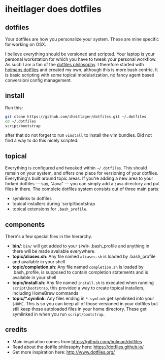 # iheitlager does dotfiles

## dotfiles

Your dotfiles are how you personalize your system. These are mine specific for working on OSX.

I believe everything should be versioned and scripted.  Your laptop is your personal workstation for which you have to tweak your personal workflow. As such I am a fan of the [dotfiles philosophy](https://dotfiles.github.io/). 
I therefore started with [holmans dotfiles](https://github.com/holman/dotfiles) and created my own, although this is more bash centric.
It is basic scripting with some topical modularization, no fancy agent based conversioni config management.

## install

Run this:

```sh
git clone https://github.com/iheitlager/dotfiles.git ~/.dotfiles
cd ~/.dotfiles
script/bootstrap
```
after that do not forget to run `vimstall` to install the vim bundles. Did not find a way to do this nicely scripted.

## topical

Everything is configured and tweaked within `~/.dotfiles`.
This should remain on your system, and offers one place for versioning of your dotfiles.
Everything's built around topic areas. If you're adding a new area to your
forked dotfiles — say, "Java" — you can simply add a `java` directory and put files in there. 
The complete dotfiles system consists out of three main parts:
- symlinks to dotfiles
- topical installers during `script\bootstrap
- topical extensions for `.bash_profile`.


## components

There's a few special files in the hierarchy.

- **bin/**: `bin/` will get added to your `$PATH` .bash_profile and anything in there will be made available everywhere.
- **topic/aliases.sh**: Any file named `aliases.sh` is loaded by .bash_profile and available in your shell
- **topic/completion.sh**: Any file named `completion.sh` is loaded by .bash_profile, is supposed to contain completion statements and is available in your shell
- **topic/install.sh**: Any file named `install.sh` is executed when running `script\bootstrap`, this provided a way to create topical installers, including HomeBrew commands
- **topic/\*.symlink**: Any files ending in `*.symlink` get symlinked into
  your `$HOME`. This is so you can keep all of those versioned in your dotfiles
  but still keep those autoloaded files in your home directory. These get
  symlinked in when you run `script/bootstrap`.

## credits
- Main inspiration comes from https://github.com/holman/dotfiles
- Read about the dotfile philosophy here: https://dotfiles.github.io/
- Get more inspiration here: http://www.dotfiles.org/
